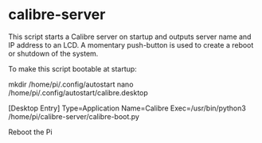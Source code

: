 # calibre-server
This script starts a Calibre server on startup and outputs server name and
 IP address to an LCD.  A momentary push-button is used to create a 
reboot or shutdown of the system.

To make this script bootable at startup:

mkdir /home/pi/.config/autostart
nano /home/pi/.config/autostart/calibre.desktop

[Desktop Entry]
Type=Application
Name=Calibre
Exec=/usr/bin/python3 /home/pi/calibre-server/calibre-boot.py

Reboot the Pi


